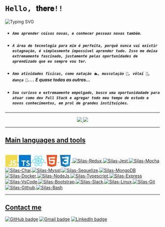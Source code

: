 # `Hello, 𝐭𝐡𝐞𝐫𝐞!!`

![Typing SVG](https://readme-typing-svg.herokuapp.com?color=f9e1de&vCenter=true&multiline=true&height=80&lines=My+name+is+Silas,;a+guy+passionate+about+technology)

- ##### `Amo aprender coisas novas, e conhecer pessoas novas também`.
- ##### `A área de tecnologia para mim é perfeita, porquê nunca vai existir estagnação, é simplesmente impossível aprender tudo. Isso me deixa extremamente fascinado, justamente pelas oportunidades de aprendizado que eu sempre vou ter`.
- ##### `Amo atividades fisicas, como natação 🏊, musculação 💪, vôlei 🏐, dança 🕺...` *E quase todas as outras*...
- ##### `Sou curioso e extremamente empolgado, busco uma oportunidadade para atuar como dev Full Stack e agregar todo meu tempo de estudo e novos conhecimentos, em prol de grandes instituições`.

---

<div align="center">
  <a href="https://github.com/silas-oliveira">
  <img height="180em" src="https://github-readme-stats.vercel.app/api?username=silas-oliveira&show_icons=true&custom_title=GitHub%20Stats&bg_color=5,000304,5d040a,e1001a&title_color=fff&text_color=fff&icon_color=fff"&include_all_commits=true&count_private=true/>
  <img height="180em" src="https://github-readme-stats.vercel.app/api/top-langs/?username=silas-oliveira&layout=compact&langs_count=7&&custom_title=GitHub%20Stats&bg_color=5,e1001a,5d040a,000304&title_color=fff&text_color=fff&icon_color=fff"/>
</div>
  
---
  
## Main languages and tools
  
  <div style="display: inline_block"><br>
  <img align="center" alt="Silas-Js" height="40" width="40" src="https://raw.githubusercontent.com/devicons/devicon/master/icons/javascript/javascript-plain.svg">
  <img align="center" alt="Silas-Ts" height="40" width="40" src="https://raw.githubusercontent.com/devicons/devicon/master/icons/typescript/typescript-plain.svg">
  <img align="center" alt="Silas-React" height="40" width="40" src="https://raw.githubusercontent.com/devicons/devicon/master/icons/react/react-original.svg">
  <img align="center" alt="Silas-HTML" height="40" width="40" src="https://raw.githubusercontent.com/devicons/devicon/master/icons/html5/html5-original.svg">
  <img align="center" alt="Silas-CSS" height="40" width="40" src="https://raw.githubusercontent.com/devicons/devicon/master/icons/css3/css3-original.svg">
  <img align="center" alt="Silas-Redux" height="40" width="40" src="https://cdn.jsdelivr.net/gh/devicons/devicon/icons/redux/redux-original.svg">
  <img align="center" alt="Silas-Jest" height="40" width="40" src="https://cdn.jsdelivr.net/gh/devicons/devicon/icons/jest/jest-plain.svg">
  <img align="center" alt="Silas-Mocha" height="40" width="40" src="https://cdn.jsdelivr.net/gh/devicons/devicon/icons/mocha/mocha-plain.svg">
  <img align="center" alt="Silas-Chai" height="40" width="40" src="https://cdn.svgporn.com/logos/chai.svg">
  <img align="center" alt="Silas-Mysql" height="40" width="40" src="https://cdn.jsdelivr.net/gh/devicons/devicon/icons/mysql/mysql-original-wordmark.svg">
  <img align="center" alt="Silas-Sequelize" height="40" width="40" src="https://cdn.jsdelivr.net/gh/devicons/devicon/icons/sequelize/sequelize-original.svg">
  <img align="center" alt="Silas-MongoDB" height="40" width="40" src="https://cdn.jsdelivr.net/gh/devicons/devicon/icons/mongodb/mongodb-original-wordmark.svg">
  <img align="center" alt="Silas-Docker" height="40" width="40" src="https://cdn.jsdelivr.net/gh/devicons/devicon/icons/docker/docker-original-wordmark.svg">
  <img align="center" alt="Silas-NodeJs" height="40" width="40" src="https://cdn.jsdelivr.net/gh/devicons/devicon/icons/nodejs/nodejs-original-wordmark.svg">
  <img align="center" alt="Silas-Typescript" height="40" width="40" src="https://cdn.jsdelivr.net/gh/devicons/devicon/icons/typescript/typescript-original.svg">
  <img align="center" alt="Silas-Express" height="40" width="40" src="https://cdn.jsdelivr.net/gh/devicons/devicon/icons/express/express-original-wordmark.svg">
  <img align="center" alt="Silas-VsCode" height="40" width="40" src="https://cdn.jsdelivr.net/gh/devicons/devicon/icons/vscode/vscode-original-wordmark.svg">
  <img align="center" alt="Silas-Bootstrap" height="40" width="40" src="https://cdn.jsdelivr.net/gh/devicons/devicon/icons/bootstrap/bootstrap-original.svg">
  <img align="center" alt="Silas-Slack" height="40" width="40" src="https://cdn.jsdelivr.net/gh/devicons/devicon/icons/slack/slack-original.svg">
  <img align="center" alt="Silas-Linux" height="40" width="40" src="https://cdn.jsdelivr.net/gh/devicons/devicon/icons/linux/linux-original.svg">
  <img align="center" alt="Silas-Git" height="40" width="40" src="https://cdn.jsdelivr.net/gh/devicons/devicon/icons/git/git-original-wordmark.svg">
  <img align="center" alt="Silas-Github" height="40" width="40" src="https://cdn.jsdelivr.net/gh/devicons/devicon/icons/github/github-original-wordmark.svg">
  <img align="center" alt="Silas-Bash" height="40" width="40" src="https://cdn.jsdelivr.net/gh/devicons/devicon/icons/bash/bash-plain.svg">
  </div>

<div>
  
---
  
<!--   <a href="https://www.youtube.com/channel/UC_-uuuZbY0AAt9CViNzvc-Q" target="_blank"><img src="https://img.shields.io/badge/YouTube-FF0000?style=for-the-badge&logo=youtube&logoColor=white" target="_blank"></a>
  <a href="https://instagram.com/rafaballerini" target="_blank"><img src="https://img.shields.io/badge/-Instagram-%23E4405F?style=for-the-badge&logo=instagram&logoColor=white" target="_blank"></a>
 	<a href="https://www.twitch.tv/rafaballerinii" target="_blank"><img src="https://img.shields.io/badge/Twitch-9146FF?style=for-the-badge&logo=twitch&logoColor=white" target="_blank"></a>
 <a href="https://discord.gg/wagxzStdcR" target="_blank"><img src="https://img.shields.io/badge/Discord-7289DA?style=for-the-badge&logo=discord&logoColor=white" target="_blank"></a> 
  <a href = "mailto:contatorafaballerini@gmail.com"><img src="https://img.shields.io/badge/-Gmail-%23333?style=for-the-badge&logo=gmail&logoColor=white" target="_blank"></a>
  <a href="https://www.linkedin.com/in/rafaella-ballerini-45875016a" target="_blank"><img src="https://img.shields.io/badge/-LinkedIn-%230077B5?style=for-the-badge&logo=linkedin&logoColor=white" target="_blank"></a>  -->
 
<!--   ![Snake animation](https://github.com/silas-oliveira/silas-oliveira/blob/output/github-contribution-grid-snake.svg) -->
  
## Contact me

[![GitHub badge](https://img.shields.io/badge/GitHub-005e8d?style=for-the-badge&logo=github&logoColor=white&color=5d040a)](https://github.com/silas-oliveira)
[![Gmail badge](https://img.shields.io/badge/Gmail-005e8d?style=for-the-badge&logo=gmail&logoColor=white&color=5d040a)](mailto:silas.oliveira.dev@gmail.com)
[![LinkedIn badge](https://img.shields.io/badge/LinkedIn-005e8d?style=for-the-badge&logo=linkedin&logoColor=white&color=5d040a)](https://www.linkedin.com/in/silas-oliveira-585b98209/)
